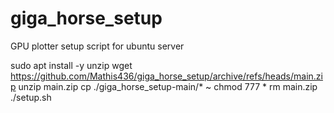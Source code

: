 # giga_horse_setup
GPU plotter setup script for ubuntu server

sudo apt install -y unzip
wget https://github.com/Mathis436/giga_horse_setup/archive/refs/heads/main.zip
unzip main.zip
cp ./giga_horse_setup-main/* ~
chmod 777 *
rm main.zip
./setup.sh
